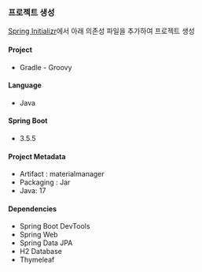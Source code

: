 ### 프로젝트 생성
[Spring Initializr](https://start.spring.io/)에서 아래 의존성 파일을 추가하여 프로젝트 생성

#### Project
- Gradle - Groovy

#### Language
- Java

#### Spring Boot
- 3.5.5

#### Project Metadata
- Artifact : materialmanager
- Packaging : Jar
- Java: 17

#### Dependencies
- Spring Boot DevTools
- Spring Web
- Spring Data JPA
- H2 Database
- Thymeleaf